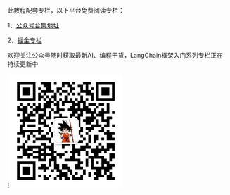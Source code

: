 此教程配套专栏，以下平台免费阅读专栏：

1、[公众号合集地址](https://mp.weixin.qq.com/mp/appmsgalbum?__biz=MzU3OTU5ODM2NA==&action=getalbum&album_id=4077532281869352984#wechat_redirect)

2、[掘金专栏](https://juejin.cn/column/7532750385242062858)

欢迎关注公众号随时获取最新AI、编程干货，LangChain框架入门系列专栏正在持续更新中

!![weixin_platform_qrcode](dist/weixin_platform_qrcode.jpg)
